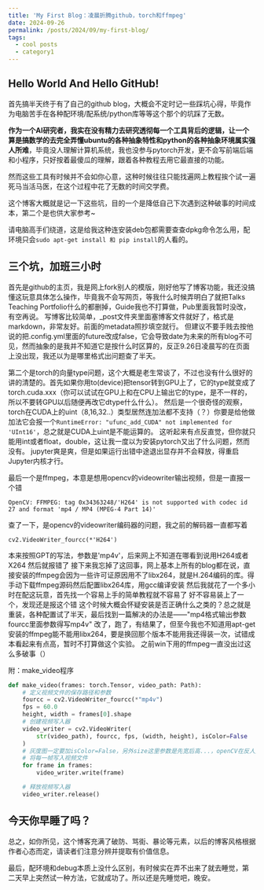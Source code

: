 ```yaml
---
title: 'My First Blog：凌晨折腾github，torch和ffmpeg'
date: 2024-09-26
permalink: /posts/2024/09/my-first-blog/
tags:
  - cool posts
  - category1
---
```


## Hello World And Hello GitHub!

首先搞半天终于有了自己的github blog，大概会不定时记一些踩坑心得，毕竟作为电脑苦手在各种配环境/配系统/python库等等这个那个的坑踩了无数。

**作为一个AI研究者，我实在没有精力去研究透彻每一个工具背后的逻辑，让一个算是搞数学的去完全弄懂ubuntu的各种抽象特性和python的各种抽象环境属实强人所难**，毕竟没人理解计算机系统，我也没参与pytorch开发，更不会写前端后端和小程序，只好按着最傻瓜的理解，跟着各种教程去用它最直接的功能。

然而这些工具有时候并不会如你心意，这种时候往往只能找遍网上教程挨个试一遍死马当活马医，在这个过程中花了无数的时间交学费。

这个博客大概就是记一下这些坑，目的一个是降低自己下次遇到这种破事的时间成本，第二个是也供大家参考~

请电脑高手们绕道，这是给我这种连安装deb包都需要查查dpkg命令怎么用，配环境只会`sudo apt-get install 和 pip install`的人看的。

## 三个坑，加班三小时

首先是github的主页，我是网上fork别人的模版，刚好他写了博客功能，我还没搞懂这玩意具体怎么操作，毕竟我不会写网页，等我什么时候弄明白了就把Talks Teaching Portfolio什么的都删掉，Guide我也不打算做，Pub里面我暂时没改，有空再说。
写博客比较简单，_post文件夹里面塞博客文件就好了，格式是markdown，非常友好。前面的metadata照抄填空就行。
但建议不要手贱去按他说的把.config.yml里面的future改成false，它会导致date为未来的所有blog不可见，然而抽象的是我并不知道它是按什么时区算的，反正9.26日凌晨写的在页面上没出现，我还以为是哪里格式出问题查了半天。

第二个是torch的向量type问题，这个大概是老生常谈了，不过也没有什么很好的讲的清楚的。首先如果你用to(device)把tensor转到GPU上了，它的type就变成了torch.cuda.xxx（你可以试试在GPU上和在CPU上输出它的type，是不一样的，所以不要转GPU以后随便再改它dtype什么什么）。
然后是一个很奇怪的观察，torch在CUDA上的uint（8,16,32..）类型居然连加法都不支持（？）你要是给他做加法它会报一个`RuntimeError: "ufunc_add_CUDA" not implemented for 'UInt16'`，总之就是CUDA上uint是不能运算的。
这听起来有点反直觉，但你就只能用int或者float，double，这让我一度以为安装pytorch又出了什么问题，然而没有。
jupyter爽是爽，但是如果运行出错中途退出显存并不会释放，得重启Jupyter内核才行。

最后一个是ffmpeg，本意是想用opencv的videowriter输出视频，但是一直报一个错
```
OpenCV: FFMPEG: tag 0x34363248/'H264' is not supported with codec id 27 and format 'mp4 / MP4 (MPEG-4 Part 14)'
```
查了一下，是opencv的videowriter编码器的问题，我之前的解码器一直都写着
```
cv2.VideoWriter_fourcc(*'H264')
```
本来按照GPT的写法，参数是'mp4v'，后来网上不知道在哪看到说用H264或者X264
然后就报错了
接下来我忘掉了这回事，网上基本上所有的blog都在说，直接安装的ffmpeg会因为一些许可证原因用不了libx264，就是H.264编码的库。得手动下载ffmpeg源码然后配置libx264库，用gcc编译安装
然后我就花了一个多小时在配这玩意，首先找一个容易上手的简单教程就不容易了
好不容易装上了一个，发现还是报这个错
这个时候大概会怀疑安装是否正确什么之类的？总之就是重装，各种配置试了半天，最后找到一篇解决的办法是——"mp4格式输出参数fourcc里面参数得写mp4v"
改了，跑了，有结果了，但至今我也不知道用apt-get安装的ffmpeg能不能用libx264，要是换回那个版本不能用我还得装一次，试错成本看起来有点高，暂时不打算做这个实验。
之前win下用的ffmpeg一直没出过这么多破事（）

附：make_video程序
```python
def make_video(frames: torch.Tensor, video_path: Path):
    # 定义视频文件的保存路径和参数
    fourcc = cv2.VideoWriter_fourcc(*"mp4v")
    fps = 60.0
    height, width = frames[0].shape
    # 创建视频写入器
    video_writer = cv2.VideoWriter(
        str(video_path), fourcc, fps, (width, height), isColor=False
    )
    # 灰度图一定要加isColor=False，另外size这里参数是先宽后高...，openCV在反人类上一直有一手的
    # 将每一帧写入视频文件
    for frame in frames:
        video_writer.write(frame)

    # 释放视频写入器
    video_writer.release()
```

## 今天你早睡了吗？

总之，如你所见，这个博客充满了破防、骂街、暴论等元素，以后的博客风格根据作者心态而定，请读者们注意分辨并提取有价值信息。

最后，配环境和debug本质上没什么区别，有时候实在弄不出来了就去睡觉，第二天早上突然试一种方法，它就成功了。所以还是先睡觉吧，晚安。
